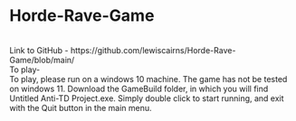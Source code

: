 # Horde-Rave-Game
<br>
Link to GitHub - https://github.com/lewiscairns/Horde-Rave-Game/blob/main/
<br>
To play-
<br>
To play, please run on a windows 10 machine. The game has not be tested on windows 11.
Download the GameBuild folder, in which you will find Untitled Anti-TD Project.exe.
Simply double click to start running, and exit with the Quit button in the main menu.
